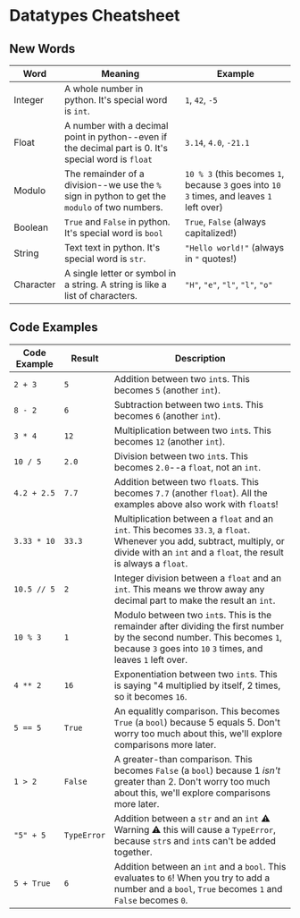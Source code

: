 # Datatypes Cheatsheet

## New Words

|Word|Meaning|Example|
|---|---|---|
|Integer|A whole number in python. It's special word is `int`.|`1`, `42`, `-5`|
|Float|A number with a decimal point in python--even if the decimal part is 0. It's special word is `float`|`3.14`, `4.0`, `-21.1`|
|Modulo|The remainder of a division--we use the `%` sign in python to get the `modulo` of two numbers.|`10 % 3` (this becomes `1`, because `3` goes into `10` `3` times, and leaves `1` left over)|
|Boolean|`True` and `False` in python. It's special word is `bool`|`True`, `False` (always capitalized!)|
|String|Text text in python. It's special word is `str`.|`"Hello world!"` (always in `"` quotes!)|
|Character|A single letter or symbol in a string. A string is like a list of characters.|`"H"`, `"e"`, `"l"`, `"l"`, `"o"`|



## Code Examples

|Code Example|Result|Description|
|---|---|---|
|`2 + 3`|`5`|Addition between two `int`s. This becomes `5` (another `int`).|
|`8 - 2`|`6`|Subtraction between two `int`s. This becomes `6` (another `int`).|
|`3 * 4`|`12`|Multiplication between two `int`s. This becomes `12` (another `int`).|
|`10 / 5`|`2.0`|Division between two `int`s. This becomes `2.0`--a `float`, not an `int`.|
|`4.2 + 2.5`|`7.7`|Addition between two `float`s. This becomes `7.7` (another `float`). All the examples above also work with `float`s!|
|`3.33 * 10`|`33.3`|Multiplication between a `float` and an `int`. This becomes `33.3`, a `float`. Whenever you add, subtract, multiply, or divide with an `int` and a `float`, the result is always a `float`.|
|`10.5 // 5`|`2`|Integer division between a `float` and an `int`. This means we throw away any decimal part to make the result an `int`.|
|`10 % 3`|`1`|Modulo between two `int`s. This is the remainder after dividing the first number by the second number. This becomes `1`, because `3` goes into `10` `3` times, and leaves `1` left over.|
|`4 ** 2`|`16`|Exponentiation between two `int`s. This is saying "4 multiplied by itself, 2 times, so it becomes `16`.|
|`5 == 5`|`True`|An equalitly comparison. This becomes `True` (a `bool`) because 5 equals 5. Don't worry too much about this, we'll explore comparisons more later.|
|`1 > 2`|`False`|A greater-than comparison. This becomes `False` (a `bool`) because 1 _isn't_ greater than 2. Don't worry too much about this, we'll explore comparisons more later.|
|`"5" + 5`|`TypeError`|Addition between a `str` and an `int` ⚠️ Warning ⚠️ this will cause a `TypeError`, because `str`s and `int`s can't be added together.|
|`5 + True`|`6`|Addition between an `int` and a `bool`. This evaluates to `6`! When you try to add a number and a `bool`, `True` becomes `1` and `False` becomes `0`.|
